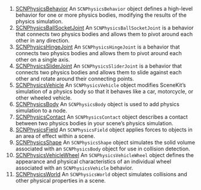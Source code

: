 1. [SCNPhysicsBehavior](../SCNPhysicsBehavior/index.html#//apple_ref/occ/cl/SCNPhysicsBehavior) An <code class="code-voice">SCNPhysicsBehavior</code> object defines a high-level behavior for one or more physics bodies, modifying the results of the physics simulation.
1. [SCNPhysicsBallSocketJoint](../SCNPhysicsBallSocketJoint_Class/index.html#//apple_ref/occ/cl/SCNPhysicsBallSocketJoint) An <code class="code-voice">SCNPhysicsBallSocketJoint</code> is a behavior that connects two physics bodies and allows them to pivot around each other in any direction.
1. [SCNPhysicsHingeJoint](../SCNPhysicsHingeJoint_Class/index.html#//apple_ref/occ/cl/SCNPhysicsHingeJoint) An <code class="code-voice">SCNPhysicsHingeJoint</code> is a behavior that connects two physics bodies and allows them to pivot around each other on a single axis.
1. [SCNPhysicsSliderJoint](../SCNPhysicsSliderJoint_Class/index.html#//apple_ref/occ/cl/SCNPhysicsSliderJoint) An <code class="code-voice">SCNPhysicsSliderJoint</code> is a behavior that connects two physics bodies and allows them to slide against each other and rotate around their connecting points.
1. [SCNPhysicsVehicle](../SCNPhysicsVehicle_Class/index.html#//apple_ref/occ/cl/SCNPhysicsVehicle) An <code class="code-voice">SCNPhysicsVehicle</code> object modifies SceneKit’s simulation of a physics body so that it behaves like a car, motorcycle, or other wheeled vehicle.
1. [SCNPhysicsBody](../SCNPhysicsBody_Class/index.html#//apple_ref/occ/cl/SCNPhysicsBody) An <code class="code-voice">SCNPhysicsBody</code> object is used to add physics simulation to a node.
1. [SCNPhysicsContact](../SCNPhysicsContact_Class/index.html#//apple_ref/occ/cl/SCNPhysicsContact) An <code class="code-voice">SCNPhysicsContact</code> object describes a contact between two physics bodies in your scene’s physics simulation.
1. [SCNPhysicsField](../SCNPhysicsField_Class/index.html#//apple_ref/occ/cl/SCNPhysicsField) An <code class="code-voice">SCNPhysicsField</code> object applies forces to objects in an area of effect within a scene.
1. [SCNPhysicsShape](../SCNPhysicsShape_Class/index.html#//apple_ref/occ/cl/SCNPhysicsShape) An <code class="code-voice">SCNPhysicsShape</code> object simulates the solid volume associated with an <code class="code-voice">SCNPhysicsBody</code> object for use in collision detection.
1. [SCNPhysicsVehicleWheel](../SCNPhysicsVehicleWheel_Class/index.html#//apple_ref/occ/cl/SCNPhysicsVehicleWheel) An <code class="code-voice">SCNPhysicsVehicleWheel</code> object defines the appearance and physical characteristics of an individual wheel associated with an <code class="code-voice">SCNPhysicsVehicle</code> behavior.
1. [SCNPhysicsWorld](../SCNPhysicsWorld_Class/index.html#//apple_ref/occ/cl/SCNPhysicsWorld) An <code class="code-voice">SCNPhysicsWorld</code> object simulates collisions and other physical properties in a scene.
